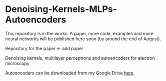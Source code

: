 # Denoising-Kernels-MLPs-Autoencoders

This repository is in the works. A paper, more code, examples and more neural networks will be published here soon (by around the end of August).

Repository for the paper <- add paper

Denoising kernels, multilayer perceptrons and autoencoders for electron microscopy

Autoencoders can be downloaded from  my Google Drive [here](https://drive.google.com/open?id=13_xQvTOJqYu4WoEUF5lUiM4hAkYX4yM3).
